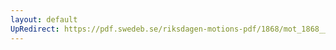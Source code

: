 ```yaml
---
layout: default
UpRedirect: https://pdf.swedeb.se/riksdagen-motions-pdf/1868/mot_1868__ak__00288/mot_1868__ak__00288_002.pdf
---
```

